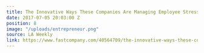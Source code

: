```yaml
---
title: The Innovative Ways These Companies Are Managing Employee Stress
date: 2017-07-05 20:03:00 Z
position: 8
image: "/uploads/entrepreneur.png"
source: LA Weekly
link: https://www.fastcompany.com/40564709/the-innovative-ways-these-companies-are-managing-employee-stress
---
```


